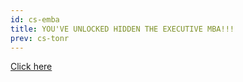 ```yaml
---
id: cs-emba
title: YOU'VE UNLOCKED HIDDEN THE EXECUTIVE MBA!!!
prev: cs-tonr
---
```


<a href="https://www.youtube.com/playlist?list=PLEb979rFcZCVOXWyUGWGOVfap2thArDEf">Click here</a>
